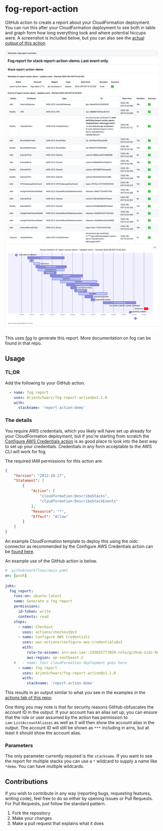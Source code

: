 # fog-report-action

GitHub action to create a report about your CloudFormation deployment. You can run this after your CloudFormation deployment to see both in table and graph form how long everything took and where potential hiccups were. A screenshot is included below, but you can also see the [actual output of this action](https://github.com/ArjenSchwarz/fog-report-action/actions/runs/2447675547).

![](docs/report-demo.png)

This uses [fog](https://github.com/ArjenSchwarz/fog) to generate this report. More documentation on fog can be found in that repo.

## Usage

### TL;DR

Add the following to your GitHub action.

```yaml
  - name: fog report
    uses: ArjenSchwarz/fog-report-action@v1.1.0
    with:
      stackname: 'report-action-demo'
```

### The details

You require AWS credentials, which you likely will have set up already for your CloudFormation deployment, but if you're starting from scratch the [Configure AWS Credentials action](https://github.com/aws-actions/configure-aws-credentials) is as good place to look into the best way to set up your credentials. Credentials in any form acceptable to the AWS CLI will work for fog.

The required IAM permissions for this action are:

```json
{
    "Version": "2012-10-17",
    "Statement": [
        {
            "Action": [
                "cloudformation:DescribeStacks",
                "cloudformation:DescribeStackEvents"
            ],
            "Resource": "*",
            "Effect": "Allow"
        }
    ]
}
```

An example CloudFormation template to deploy this using the oidc connector as recommended by the Configure AWS Credentials action can be [found here](docs/oidc-role-with-minimal-permissions.yaml).

An example use of the GitHub action is below.

```yaml
# .github/workflows/main.yaml
on: [push]

jobs:
  fog_report:
    runs-on: ubuntu-latest
    name: Generate a fog report
    permissions:
      id-token: write
      contents: read
    steps:
      - name: Checkout
        uses: actions/checkout@v3
      - name: Configure AWS Credentials
        uses: aws-actions/configure-aws-credentials@v2
        with:
          role-to-assume: arn:aws:iam::155035777859:role/github-oidc-Role-1KGGNFPEDB3UR
          aws-region: ap-southeast-2
    #   - name: Your CloudFormation deployment goes here
      - name: fog report
        uses: ArjenSchwarz/fog-report-action@v1.1.0
        with:
          stackname: 'report-action-demo'
```

This results in an output similar to what you see in the examples in the [actions tab of this repo](https://github.com/ArjenSchwarz/fog-report-action/actions).

One thing you may note is that for security reasons GitHub obfuscates the account ID in the output. If your account has an alias set up, you can ensure that the role or user assumed by the action has permission to `iam:ListAccountAliases` as well as it will then show the account alias in the output. The account ID will still be shown as `***` including in arns, but at least it should show the account alias.


### Parameters

The only parameter currently required is the `stackname`. If you want to see the report for multiple stacks you can use a `*` wildcard to supply a name like `*demo`. You can have multiple wildcards.

## Contributions

If you wish to contribute in any way (reporting bugs, requesting features, writing code), feel free to do so either by opening Issues or Pull Requests. For Pull Requests, just follow the standard pattern.

1. Fork the repository
2. Make your changes
3. Make a pull request that explains what it does
